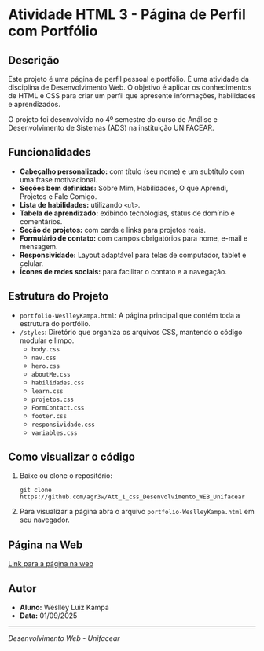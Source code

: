 # Atividade HTML 3 - Página de Perfil com Portfólio

## Descrição

Este projeto é uma página de perfil pessoal e portfólio. É uma atividade da disciplina de Desenvolvimento Web. O objetivo é aplicar os conhecimentos de HTML e CSS para criar um perfil que apresente informações, habilidades e aprendizados.

O projeto foi desenvolvido no 4º semestre do curso de Análise e Desenvolvimento de Sistemas (ADS) na instituição UNIFACEAR.

## Funcionalidades

- **Cabeçalho personalizado:** com título (seu nome) e um subtítulo com uma frase motivacional.
- **Seções bem definidas:** Sobre Mim, Habilidades, O que Aprendi, Projetos e Fale Comigo.
- **Lista de habilidades:** utilizando `<ul>`.
- **Tabela de aprendizado:** exibindo tecnologias, status de domínio e comentários.
- **Seção de projetos:** com cards e links para projetos reais.
- **Formulário de contato:** com campos obrigatórios para nome, e-mail e mensagem.
- **Responsividade:** Layout adaptável para telas de computador, tablet e celular.
- **Ícones de redes sociais:** para facilitar o contato e a navegação.

## Estrutura do Projeto

- `portfolio-WeslleyKampa.html`: A página principal que contém toda a estrutura do portfólio.
- `/styles`: Diretório que organiza os arquivos CSS, mantendo o código modular e limpo.
    - `body.css`
    - `nav.css`
    - `hero.css`
    - `aboutMe.css`
    - `habilidades.css`
    - `learn.css`
    - `projetos.css`
    - `FormContact.css`
    - `footer.css`
    - `responsividade.css`
    - `variables.css`

## Como visualizar o código

1. Baixe ou clone o repositório:
   ```
   git clone https://github.com/agr3w/Att_1_css_Desenvolvimento_WEB_Unifacear
   ```
2. Para visualizar a página abra o arquivo `portfolio-WeslleyKampa.html` em seu navegador.

## Página na Web

[Link para a página na web](https://agr3w.github.io/Att_1_css_Desenvolvimento_WEB_Unifacear/)

## Autor

- **Aluno:** Weslley Luiz Kampa
- **Data:** 01/09/2025

---
*Desenvolvimento Web - Unifacear*
